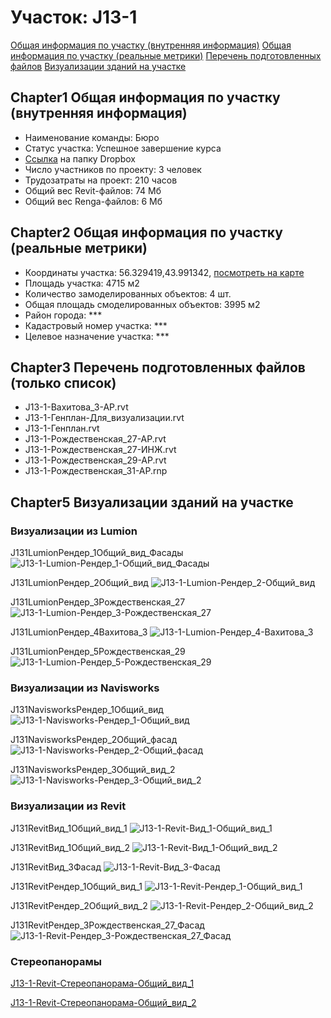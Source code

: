 # Участок: J13-1

[Общая информация по участку (внутренняя информация)](#Chapter1)
[Общая информация по участку (реальные метрики)](#Chapter2)
[Перечень подготовленных файлов](#Chapter3)
[Визуализации зданий на участке](#Chapter5)

## <a id="test">Chapter1</a> Общая информация по участку (внутренняя информация)
+ Наименование команды: Бюро
+ Статус участка: Успешное завершение курса
+ [Ссылка](https://www.dropbox.com/sh/wvvgv1nw1iqred9/AABXuUJh8_HvDQstf3Cb3av_a/J13_1?dl=0) на папку Dropbox
+ Число участников по проекту: 3 человек
+ Трудозатраты на проект: 210 часов
+ Общий вес Revit-файлов: 74 Мб
+ Общий вес Renga-файлов: 6 Мб
## <a id="test">Chapter2</a> Общая информация по участку (реальные метрики)
+ Координаты участка: 56.329419,43.991342, [посмотреть на карте](yandex.ru/maps/47/nizhny-novgorod/?ll=56.329419%2C43.991342&z=19)
+ Площадь участка: 4715 м2
+ Количество замоделированных объектов: 4 шт.
+ Общая площадь смоделированных объектов: 3995 м2
+ Район города: *** 
+ Кадастровый номер участка: *** 
+ Целевое назначение участка: *** 
## <a id="test">Chapter3</a> Перечень подготовленных файлов (только список)
+ J13-1-Вахитова_3-АР.rvt
+ J13-1-Генплан-Для_визуализации.rvt
+ J13-1-Генплан.rvt
+ J13-1-Рождественская_27-АР.rvt
+ J13-1-Рождественская_27-ИНЖ.rvt
+ J13-1-Рождественская_29-АР.rvt
+ J13-1-Рождественская_31-АР.rnp
## <a id="test">Chapter5</a> Визуализации зданий на участке
### Визуализации из Lumion
J131LumionРендер_1Общий_вид_Фасады
![J13-1-Lumion-Рендер_1-Общий_вид_Фасады](/Images/J13_1/J13-1-Lumion-Рендер_1-Общий_вид_Фасады_Compressed.jpg)

J131LumionРендер_2Общий_вид
![J13-1-Lumion-Рендер_2-Общий_вид](/Images/J13_1/J13-1-Lumion-Рендер_2-Общий_вид_Compressed.jpg)

J131LumionРендер_3Рождественская_27
![J13-1-Lumion-Рендер_3-Рождественская_27](/Images/J13_1/J13-1-Lumion-Рендер_3-Рождественская_27_Compressed.jpg)

J131LumionРендер_4Вахитова_3
![J13-1-Lumion-Рендер_4-Вахитова_3](/Images/J13_1/J13-1-Lumion-Рендер_4-Вахитова_3_Compressed.jpg)

J131LumionРендер_5Рождественская_29
![J13-1-Lumion-Рендер_5-Рождественская_29](/Images/J13_1/J13-1-Lumion-Рендер_5-Рождественская_29_Compressed.jpg)

### Визуализации из Navisworks
J131NavisworksРендер_1Общий_вид
![J13-1-Navisworks-Рендер_1-Общий_вид](/Images/J13_1/J13-1-Navisworks-Рендер_1-Общий_вид_Compressed.jpg)

J131NavisworksРендер_2Общий_фасад
![J13-1-Navisworks-Рендер_2-Общий_фасад](/Images/J13_1/J13-1-Navisworks-Рендер_2-Общий_фасад_Compressed.jpg)

J131NavisworksРендер_3Общий_вид_2
![J13-1-Navisworks-Рендер_3-Общий_вид_2](/Images/J13_1/J13-1-Navisworks-Рендер_3-Общий_вид_2_Compressed.jpg)

### Визуализации из Revit
J131RevitВид_1Общий_вид_1
![J13-1-Revit-Вид_1-Общий_вид_1](/Images/J13_1/J13-1-Revit-Вид_1-Общий_вид_1_Compressed.jpg)

J131RevitВид_1Общий_вид_2
![J13-1-Revit-Вид_1-Общий_вид_2](/Images/J13_1/J13-1-Revit-Вид_1-Общий_вид_2_Compressed.jpg)

J131RevitВид_3Фасад
![J13-1-Revit-Вид_3-Фасад](/Images/J13_1/J13-1-Revit-Вид_3-Фасад_Compressed.jpg)

J131RevitРендер_1Общий_вид_1
![J13-1-Revit-Рендер_1-Общий_вид_1](/Images/J13_1/J13-1-Revit-Рендер_1-Общий_вид_1_Compressed.jpg)

J131RevitРендер_2Общий_вид_2
![J13-1-Revit-Рендер_2-Общий_вид_2](/Images/J13_1/J13-1-Revit-Рендер_2-Общий_вид_2_Compressed.jpg)

J131RevitРендер_3Рождественская_27_Фасад
![J13-1-Revit-Рендер_3-Рождественская_27_Фасад](/Images/J13_1/J13-1-Revit-Рендер_3-Рождественская_27_Фасад_Compressed.jpg)

### Стереопанорамы
[J13-1-Revit-Стереопанорама-Общий_вид_1](https://pano.autodesk.com/pano.html?url=jpgs/736a6234-a013-4c7a-b975-47de6a764e0e&version=2)

[J13-1-Revit-Стереопанорама-Общий_вид_2](https://pano.autodesk.com/pano.html?url=jpgs/ed1c5eba-47ef-4597-b90f-a9ae2acb61a1&version=2)


